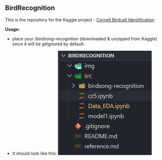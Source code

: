 ## BirdRecognition
This is the repository for the Kaggle project - [Cornell Birdcall Identification](https://www.kaggle.com/c/birdsong-recognition)


**Usage:** 
- place your */birdsong-recognition* (downloaded & unzipped from Kaggle) since it will be gitignored by default.
  
- It should look like this:
  ![avantar](img/structure/repo_structure.png)